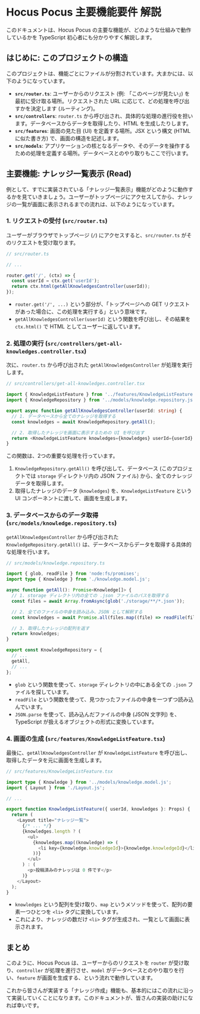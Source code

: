 # Hocus Pocus 主要機能要件 解説

このドキュメントは、Hocus Pocus の主要な機能が、どのような仕組みで動作しているかを TypeScript 初心者にも分かりやすく解説します。

## はじめに: このプロジェクトの構造

このプロジェクトは、機能ごとにファイルが分割されています。大まかには、以下のようになっています。

- **`src/router.ts`**: ユーザーからのリクエスト (例: 「このページが見たい」) を最初に受け取る場所。リクエストされた URL に応じて、どの処理を呼び出すかを決定します (ルーティング)。
- **`src/controllers`**: `router.ts` から呼び出され、具体的な処理の進行役を担います。データベースからデータを取得したり、HTML を生成したりします。
- **`src/features`**: 画面の見た目 (UI) を定義する場所。JSX という構文 (HTML に似た書き方) で、画面の構造を記述します。
- **`src/models`**: アプリケーションの核となるデータや、そのデータを操作するための処理を定義する場所。データベースとのやり取りもここで行います。

## 主要機能: ナレッジ一覧表示 (Read)

例として、すでに実装されている「ナレッジ一覧表示」機能がどのように動作するかを見ていきましょう。ユーザーがトップページにアクセスしてから、ナレッジの一覧が画面に表示されるまでの流れは、以下のようになっています。

### 1. リクエストの受付 (`src/router.ts`)

ユーザーがブラウザでトップページ (`/`) にアクセスすると、`src/router.ts` がそのリクエストを受け取ります。

```typescript
// src/router.ts

// ...

router.get('/', (ctx) => {
  const userId = ctx.get('userId');
  return ctx.html(getAllKnowledgesController(userId));
});
```

- `router.get('/', ...)` という部分が、「トップページへの GET リクエストがあった場合に、この処理を実行する」という意味です。
- `getAllKnowledgesController(userId)` という関数を呼び出し、その結果を `ctx.html()` で HTML としてユーザーに返しています。

### 2. 処理の実行 (`src/controllers/get-all-knowledges.controller.tsx`)

次に、`router.ts` から呼び出された `getAllKnowledgesController` が処理を実行します。

```typescript
// src/controllers/get-all-knowledges.controller.tsx

import { KnowledgeListFeature } from '../features/KnowledgeListFeature.js';
import { KnowledgeRepository } from '../models/knowledge.repository.js';

export async function getAllKnowledgesController(userId: string) {
  // 1. データベースから全てのナレッジを取得する
  const knowledges = await KnowledgeRepository.getAll();

  // 2. 取得したナレッジを画面に表示するための UI を呼び出す
  return <KnowledgeListFeature knowledges={knowledges} userId={userId} />;
}
```

この関数は、2つの重要な処理を行っています。

1.  `KnowledgeRepository.getAll()` を呼び出して、データベース (このプロジェクトでは `storage` ディレクトリ内の JSON ファイル) から、全てのナレッジデータを取得します。
2.  取得したナレッジのデータ (`knowledges`) を、`KnowledgeListFeature` という UI コンポーネントに渡して、画面を生成します。

### 3. データベースからのデータ取得 (`src/models/knowledge.repository.ts`)

`getAllKnowledgesController` から呼び出された `KnowledgeRepository.getAll()` は、データベースからデータを取得する具体的な処理を行います。

```typescript
// src/models/knowledge.repository.ts

import { glob, readFile } from 'node:fs/promises';
import type { Knowledge } from './knowledge.model.js';

async function getAll(): Promise<Knowledge[]> {
  // 1. storage ディレクトリ内の全ての .json ファイルのパスを取得する
  const files = await Array.fromAsync(glob('./storage/**/*.json'));

  // 2. 全てのファイルの中身を読み込み、JSON として解釈する
  const knowledges = await Promise.all(files.map((file) => readFile(file, 'utf-8').then(JSON.parse)));

  // 3. 取得したナレッジの配列を返す
  return knowledges;
}

export const KnowledgeRepository = {
  // ...
  getAll,
  // ...
};
```

- `glob` という関数を使って、`storage` ディレクトリの中にある全ての `.json` ファイルを探しています。
- `readFile` という関数を使って、見つかったファイルの中身を一つずつ読み込んでいます。
- `JSON.parse` を使って、読み込んだファイルの中身 (JSON 文字列) を、TypeScript が扱えるオブジェクトの形式に変換しています。

### 4. 画面の生成 (`src/features/KnowledgeListFeature.tsx`)

最後に、`getAllKnowledgesController` が `KnowledgeListFeature` を呼び出し、取得したデータを元に画面を生成します。

```typescript
// src/features/KnowledgeListFeature.tsx

import type { Knowledge } from '../models/knowledge.model.js';
import { Layout } from './Layout.js';

// ...

export function KnowledgeListFeature({ userId, knowledges }: Props) {
  return (
    <Layout title="ナレッジ一覧">
      {/* ... */}
      {knowledges.length ? (
        <ul>
          {knowledges.map((knowledge) => (
            <li key={knowledge.knowledgeId}>{knowledge.knowledgeId}</li>
          ))}
        </ul>
      ) : (
        <p>投稿済みのナレッジは 0 件です</p>
      )}
    </Layout>
  );
}
```

- `knowledges` という配列を受け取り、`map` というメソッドを使って、配列の要素一つひとつを `<li>` タグに変換しています。
- これにより、ナレッジの数だけ `<li>` タグが生成され、一覧として画面に表示されます。

## まとめ

このように、Hocus Pocus は、ユーザーからのリクエストを `router` が受け取り、`controller` が処理を進行させ、`model` がデータベースとのやり取りを行い、`feature` が画面を生成する、という流れで動作しています。

これから皆さんが実装する「ナレッジ作成」機能も、基本的にはこの流れに沿って実装していくことになります。このドキュメントが、皆さんの実装の助けになれば幸いです。

